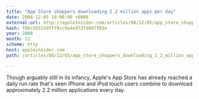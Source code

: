 ```yaml
---
title: "App Store shoppers downloading 2.2 million apps per day"
date: 2008-12-05 19:00:00 +0000
external-url: http://appleinsider.com/articles/08/12/05/app_store_shoppers_downloading_2_2_million_apps_per_day
hash: f0bc56533dfff9cc9a4e973fd097f03e
year: 2008
month: 12
scheme: http
host: appleinsider.com
path: /articles/08/12/05/app_store_shoppers_downloading_2_2_million_apps_per_day

---
```


Though arguably still in its infancy, Apple's App Store has already reached a daily run rate that's seen iPhone and iPod touch users combine to download approximately 2.2 million applications every day.
